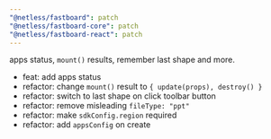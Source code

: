 ```yaml
---
"@netless/fastboard": patch
"@netless/fastboard-core": patch
"@netless/fastboard-react": patch
---
```


apps status, `mount()` results, remember last shape and more.

- feat: add apps status
- refactor: change `mount()` result to `{ update(props), destroy() }`
- refactor: switch to last shape on click toolbar button
- refactor: remove misleading `fileType: "ppt"`
- refactor: make `sdkConfig.region` required
- refactor: add `appsConfig` on create
